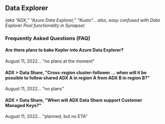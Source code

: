 ## Data Explorer
_(aka “ADX,” “Azure Data Explorer,” “Kusto”... also, easy confused with Data Explorer Pool functionality in Synapse)_

### Frequently Asked Questions (FAQ)

#### Are there plans to bake Kepler into Azure Data Explorer?
August 11, 2022... "no plans at the moment"

#### ADX > Data Share, "Cross-region cluster-follower … when will it be possible to follow shared ADX A in region A from ADX B in region B?"
August 11, 2022... "no plans"

#### ADX > Data Share, "When will ADX Data Share support Customer Managed Keys?"
August 11, 2022... "planned, but no ETA"
